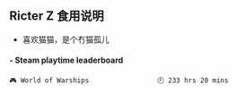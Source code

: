 ## Ricter Z 食用说明
- 喜欢猫猫，是个冇猫孤儿

<!-- steam-box start -->
#### - Steam playtime leaderboard
```text
🎮 World of Warships                 🕘 233 hrs 20 mins
```
<!-- Powered by https://github.com/YouEclipse/steam-box . -->
<!-- steam-box end -->
